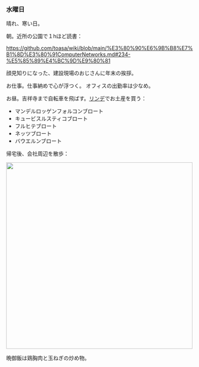 ### 水曜日

晴れ、寒い日。

朝。近所の公園で１hほど読書：

https://github.com/toasa/wiki/blob/main/%E3%80%90%E6%9B%B8%E7%B1%8D%E3%80%91ComputerNetworks.md#234-%E5%85%89%E4%BC%9D%E9%80%81

顔見知りになった、建設現場のおじさんに年末の挨拶。

お仕事。仕事納めで心が浮つく。
オフィスの出勤率は少なめ。

お昼。吉祥寺まで自転車を飛ばす。[リンデ](https://www.lindtraud.com/menu/brot/)でお土産を買う：

- マンデルロッゲンフォルコンブロート
- キュービスルスティコブロート
- フルヒテブロート
- ネッツブロート
- バウエルンブロート

帰宅後、会社周辺を散歩：

<img src="https://i.imgur.com/Gf1FnZI.jpg" width="500">

晩御飯は鶏胸肉と玉ねぎの炒め物。
